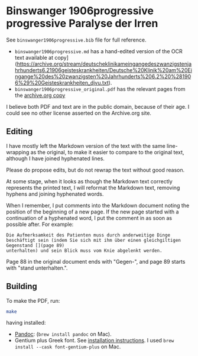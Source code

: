 # Binswanger 1906progressive progressive Paralyse der Irren

See `binswanger1906progressive.bib` file for full reference.

* `binswanger1906progressive.md` has a hand-edited version of the OCR text
  available at
  copy](https://archive.org/stream/deutscheklinikameingangedeszwanzigstenjahrhunderts6.21906geisteskrankheiten/Deutsche%20Klinik%20am%20Eingange%20des%20zwanzigsten%20Jahrhunderts%206.2%20%281906%29%20Geisteskrankheiten_djvu.txt).
* `binswanger1906progressive_original.pdf` has the relevant pages from the
  [archive.org
  copy](https://archive.org/details/deutscheklinikameingangedeszwanzigstenjahrhunderts6.21906geisteskrankheiten/page/n79)

I believe both PDF and text are in the public domain, because of their age.
I could see no other license asserted on the Archive.org site.

## Editing

I have mostly left the Markdown version of the text with the same
line-wrapping as the original, to make it easier to compare to the original
text, although I have joined hyphenated lines.

Please do propose edits, but do not rewrap the text without good reason.

At some stage, when it looks as though the Markdown text correctly represents
the printed text, I will reformat the Markdown text, removing hyphens and
joining hyphenated words.

When I remember, I put comments into the Markdown document noting the position
of the beginning of a new page.  If the new page started with a continuation of
a hyphenated word, I put the comment in as soon as possible after.  For example:

```
Die Aufmerksamkeit des Patienten muss durch anderweitige Dinge beschäftigt sein (indem Sie sich mit ihm über einen gleichgiltigen Gegenstand [](page 89)
unterhalten) und sein Blick muss vom Knie abgelenkt werden.
```

Page 88 in the original document ends with "Gegen-", and page 89 starts with
"stand unterhalten.".

## Building

To make the PDF, run:

```bash
make
```

having installed:

* [Pandoc](https://pandoc.org): (`brew install pandoc` on Mac).
* Gentium plus Greek font.  See [installation
  instructions](https://software.sil.org/gentium/resources/).  I used `brew
  install --cask font-gentium-plus` on Mac.
